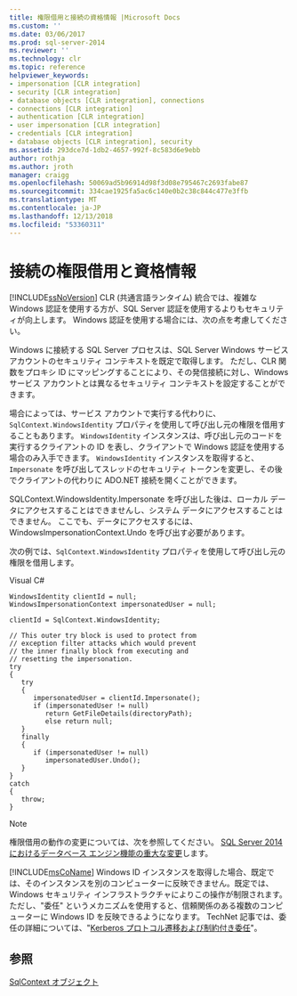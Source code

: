 ```yaml
---
title: 権限借用と接続の資格情報 |Microsoft Docs
ms.custom: ''
ms.date: 03/06/2017
ms.prod: sql-server-2014
ms.reviewer: ''
ms.technology: clr
ms.topic: reference
helpviewer_keywords:
- impersonation [CLR integration]
- security [CLR integration]
- database objects [CLR integration], connections
- connections [CLR integration]
- authentication [CLR integration]
- user impersonation [CLR integration]
- credentials [CLR integration]
- database objects [CLR integration], security
ms.assetid: 293dce7d-1db2-4657-992f-8c583d6e9ebb
author: rothja
ms.author: jroth
manager: craigg
ms.openlocfilehash: 50069ad5b96914d98f3d08e795467c2693fabe87
ms.sourcegitcommit: 334cae1925fa5ac6c140e0b2c38c844c477e3ffb
ms.translationtype: MT
ms.contentlocale: ja-JP
ms.lasthandoff: 12/13/2018
ms.locfileid: "53360311"
---
```

# <a name="impersonation-and-credentials-for-connections"></a>接続の権限借用と資格情報
  [!INCLUDE[ssNoVersion](../../../includes/ssnoversion-md.md)] CLR (共通言語ランタイム) 統合では、複雑な Windows 認証を使用する方が、SQL Server 認証を使用するよりもセキュリティが向上します。 Windows 認証を使用する場合には、次の点を考慮してください。  
  
 Windows に接続する SQL Server プロセスは、SQL Server Windows サービス アカウントのセキュリティ コンテキストを既定で取得します。 ただし、CLR 関数をプロキシ ID にマッピングすることにより、その発信接続に対し、Windows サービス アカウントとは異なるセキュリティ コンテキストを設定することができます。  
  
 場合によっては、サービス アカウントで実行する代わりに、`SqlContext.WindowsIdentity` プロパティを使用して呼び出し元の権限を借用することもあります。 `WindowsIdentity` インスタンスは、呼び出し元のコードを実行するクライアントの ID を表し、クライアントで Windows 認証を使用する場合のみ入手できます。 `WindowsIdentity` インスタンスを取得すると、`Impersonate` を呼び出してスレッドのセキュリティ トークンを変更し、その後でクライアントの代わりに ADO.NET 接続を開くことができます。  
  
 SQLContext.WindowsIdentity.Impersonate を呼び出した後は、ローカル データにアクセスすることはできませんし、システム データにアクセスすることはできません。 ここでも、データにアクセスするには、WindowsImpersonationContext.Undo を呼び出す必要があります。  
  
 次の例では、`SqlContext.WindowsIdentity` プロパティを使用して呼び出し元の権限を借用します。  
  
 Visual C#  
  
```  
WindowsIdentity clientId = null;  
WindowsImpersonationContext impersonatedUser = null;  
  
clientId = SqlContext.WindowsIdentity;  
  
// This outer try block is used to protect from   
// exception filter attacks which would prevent  
// the inner finally block from executing and   
// resetting the impersonation.  
try  
{  
   try  
   {  
      impersonatedUser = clientId.Impersonate();  
      if (impersonatedUser != null)  
         return GetFileDetails(directoryPath);  
         else return null;  
   }  
   finally  
   {  
      if (impersonatedUser != null)  
         impersonatedUser.Undo();  
   }  
}  
catch  
{  
   throw;  
}  
```  
  
> [!NOTE]  
>  権限借用の動作の変更については、次を参照してください。 [SQL Server 2014 におけるデータベース エンジン機能の重大な変更](../../../database-engine/breaking-changes-to-database-engine-features-in-sql-server-2016.md)します。  
  
 [!INCLUDE[msCoName](../../../includes/msconame-md.md)] Windows ID インスタンスを取得した場合、既定では、そのインスタンスを別のコンピューターに反映できません。既定では、Windows セキュリティ インフラストラクチャによりこの操作が制限されます。 ただし、"委任" というメカニズムを使用すると、信頼関係のある複数のコンピューターに Windows ID を反映できるようになります。 TechNet 記事では、委任の詳細については、"[Kerberos プロトコル遷移および制約付き委任](https://go.microsoft.com/fwlink/?LinkId=50419)"。  
  
## <a name="see-also"></a>参照  
 [SqlContext オブジェクト](../../clr-integration-data-access-in-process-ado-net/sqlcontext-object.md)  
  
  
